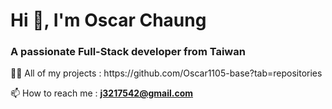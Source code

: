 <h1>Hi 👋, I'm Oscar Chaung</h1>
<h3>A passionate Full-Stack developer from Taiwan</h3>
👨‍💻 All of my projects  : https://github.com/Oscar1105-base?tab=repositories

📫 How to reach me      : **j3217542@gmail.com**

